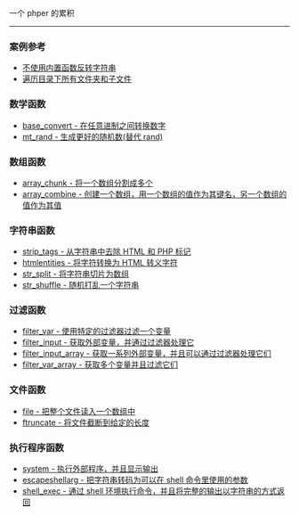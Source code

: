 
一个 phper 的累积

- - -

### 案例参考

- [不使用内置函数反转字符串](example/reference.md#不使用内置函数反转字符串)
- [遍历目录下所有文件夹和子文件](example/reference.md#遍历目录下所有文件夹和子文件)

### 数学函数

- [base_convert - 在任意进制之间转换数字](functions/math.md#base_convert)
- [mt_rand - 生成更好的随机数(替代 rand)](functions/math.md#mt_rand)

### 数组函数

- [array_chunk - 将一个数组分割成多个](functions/array.md#array_chunk)
- [array_combine - 创建一个数组，用一个数组的值作为其键名，另一个数组的值作为其值](functions/array.md#array_combine)

### 字符串函数

- [strip_tags - 从字符串中去除 HTML 和 PHP 标记](functions/string.md#strip_tags)
- [htmlentities - 将字符转换为 HTML 转义字符](functions/string.md#htmlentities)
- [str_split - 将字符串切片为数组](functions/string.md#str_split)
- [str_shuffle - 随机打乱一个字符串](functions/string.md#str_shuffle)

### 过滤函数

- [filter_var - 使用特定的过滤器过滤一个变量](functions/filter.md#filter_var)
- [filter_input - 获取外部变量，并通过过滤器处理它](functions/filter.md#filter_input)
- [filter_input_array - 获取一系列外部变量，并且可以通过过滤器处理它们](functions/filter.md#filter_input_array)
- [filter_var_array - 获取多个变量并且过滤它们](functions/filter.md#filter_var_array)

### 文件函数

- [file - 把整个文件读入一个数组中](functions/file.md#file)
- [ftruncate - 将文件截断到给定的长度](functions/file.md#ftruncate)

### 执行程序函数

- [system - 执行外部程序，并且显示输出](functions/execution.md#system)
- [escapeshellarg - 把字符串转码为可以在 shell 命令里使用的参数](functions/execution.md#escapeshellarg)
- [shell_exec - 通过 shell 环境执行命令，并且将完整的输出以字符串的方式返回](functions/execution.md#shell_exec)

